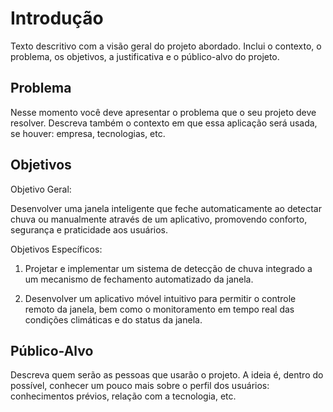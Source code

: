 # Introdução

Texto descritivo com a visão geral do projeto abordado. Inclui o contexto, o problema, os objetivos, a justificativa e o público-alvo do projeto.

## Problema

Nesse momento você deve apresentar o problema que o seu projeto deve  resolver. Descreva também o contexto em que essa aplicação será usada, se  houver: empresa, tecnologias, etc. 

## Objetivos

Objetivo Geral:

Desenvolver uma janela inteligente que feche automaticamente ao detectar chuva ou manualmente através de um aplicativo, promovendo conforto, segurança e praticidade aos usuários.

Objetivos Específicos:

1. Projetar e implementar um sistema de detecção de chuva integrado a um mecanismo de fechamento automatizado da janela.

2. Desenvolver um aplicativo móvel intuitivo para permitir o controle remoto da janela, bem como o monitoramento em tempo real das condições climáticas e do status da janela.
 
## Público-Alvo

Descreva quem serão as pessoas que usarão o projeto. A ideia é, dentro do possível, conhecer um pouco mais sobre o perfil dos usuários: conhecimentos prévios, relação com a tecnologia, etc.
